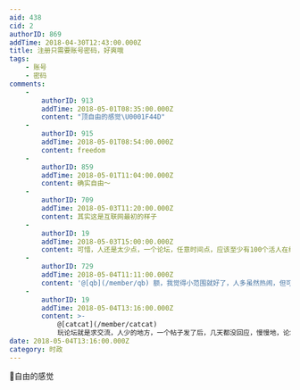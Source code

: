 ```yaml
---
aid: 438
cid: 2
authorID: 869
addTime: 2018-04-30T12:43:00.000Z
title: 注册只需要账号密码，好爽哦
tags:
    - 账号
    - 密码
comments:
    -
        authorID: 913
        addTime: 2018-05-01T08:35:00.000Z
        content: "顶自由的感觉\U0001F44D"
    -
        authorID: 915
        addTime: 2018-05-01T08:54:00.000Z
        content: freedom
    -
        authorID: 859
        addTime: 2018-05-01T11:04:00.000Z
        content: 确实自由～
    -
        authorID: 709
        addTime: 2018-05-03T11:20:00.000Z
        content: 其实这是互联网最初的样子
    -
        authorID: 19
        addTime: 2018-05-03T15:00:00.000Z
        content: 可惜，人还是太少点，一个论坛，任意时间点，应该至少有100个活人在线，才算有点人气。。。
    -
        authorID: 729
        addTime: 2018-05-04T11:11:00.000Z
        content: '@[qb](/member/qb) 额，我觉得小范围就好了，人多虽然热闹，但可能会带来很多其他不良的影响。'
    -
        authorID: 19
        addTime: 2018-05-04T13:16:00.000Z
        content: >-
            @[catcat](/member/catcat)
            玩论坛就是求交流，人少的地方，一个帖子发了后，几天都没回应，慢慢地，论坛就会凉了。。。
date: 2018-05-04T13:16:00.000Z
category: 时政
---
```


👻自由的感觉
